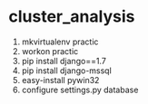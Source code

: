 # cluster_analysis
1. mkvirtualenv practic
2. workon practic
3. pip install django==1.7
4. pip install django-mssql
5. easy-install pywin32
6. configure settings.py database

